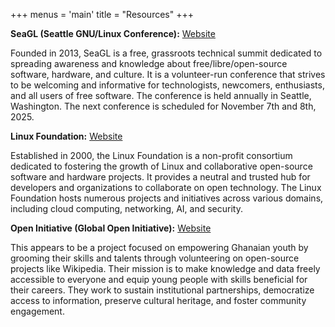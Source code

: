 +++
menus = 'main'
title = "Resources"
+++


**SeaGL (Seattle GNU/Linux Conference):** [Website](https://seagl.org/)

Founded in 2013, SeaGL is a free, grassroots technical summit dedicated to spreading awareness and knowledge about free/libre/open-source software, hardware, and culture. It is a volunteer-run conference that strives to be welcoming and informative for technologists, newcomers, enthusiasts, and all users of free software. The conference is held annually in Seattle, Washington. The next conference is scheduled for November 7th and 8th, 2025.

**Linux Foundation:** [Website](https://www.linuxfoundation.org/)

Established in 2000, the Linux Foundation is a non-profit consortium dedicated to fostering the growth of Linux and collaborative open-source software and hardware projects. It provides a neutral and trusted hub for developers and organizations to collaborate on open technology. The Linux Foundation hosts numerous projects and initiatives across various domains, including cloud computing, networking, AI, and security.

**Open Initiative (Global Open Initiative):** [Website](https://www.goifoundation.org/)

This appears to be a project focused on empowering Ghanaian youth by grooming their skills and talents through volunteering on open-source projects like Wikipedia. Their mission is to make knowledge and data freely accessible to everyone and equip young people with skills beneficial for their careers. They work to sustain institutional partnerships, democratize access to information, preserve cultural heritage, and foster community engagement.
